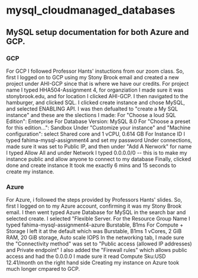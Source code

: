 # mysql_cloudmanaged_databases

## MySQL setup documentation for both Azure and GCP.
### GCP
For GCP I followed Professor Hants' instuctions from our zoom class. So, first I logged on to GCP using my Stony Brook email and created a new project under AHI-GCP since that is where we have our credits. 
For project name I typed HHA504-Assignment 4, for organziation I made sure it was stonybrook.edu, and for location I clicked AHI-GCP. 
I then navigated to the hamburger, and clicked SQL. I clicked create instance and chose MySQL, and selected ENABLING API.
I was then defualted to "create a My SQL instance" and these are the slections I made:
For "Choose a loud SQL Edition": Enterprise 
For Database Version: MySQL 8.0
For "Choose a preset for this edition...": Sandbox
Under "Customize your instance" and "Machine configuration": select Shared core and 1 vCPU, 0.614 GB
For Instance ID I typed fahima-mysql-assignment4 and set my password
Under connections, made sure it was set to Public IP, and then under "Add A Nerwork" for name I typed Allow All and under Network I typed 0.0.0.0/0 -- this is to make my instance public and allow anyone to connect to my database
Finally, clicked done and create instance
It took me exactly 6 mins and 15 seconds to create my instance. 
### Azure
For Azure, i followed the steps provided by Professors Hants' slides. So, first I logged on to my Azure account, confirming it was my Stony Brook email. 
I then went typed Azure Database for MySQL in the search bar and selected create.
I selected "Flexible Server. 
For the Resource Group Name I typed fahima-mysql-assignment4-azure
Burstable, B1ms
For Compute + Storage I left it at the default which was Burstable, B1ms 1 vCores, 2 GiB RAM, 20 GiB storage, Auto scale IOPS
In the networking tab, I made sure the "Connectivity method" was set to "Public access (allowed IP addresses) and Private endpoint"
I also added the "Firewall rules" which allows public access and had the 0.0.0.0
I made sure it read Compute Sku:USD 12.41/month on the right hand side
Creating my instance on Azure took much longer cmpared to GCP.
